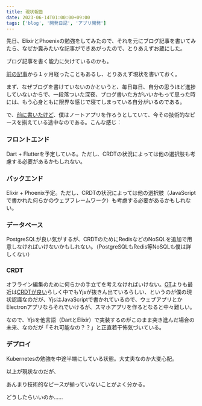 ```yaml
---
title: 現状報告
date: 2023-06-14T01:00:00+09:00
tags: ['blog', '開発日記', 'アプリ開発']
---
```

先日、ElixirとPhoenixの勉強をしてみたので、それを元にブログ記事を書いてみたら、なぜか糞みたいな記事ができあがったので、とりあえずお蔵にした。

ブログ記事を書く能力に欠けているのかも。

[前の記事](/2023/05/誰のために書くのかがあやふやだったので決めた/)から１ヶ月経ったこともあるし、とりあえず現状を書いておく。

まず、なぜブログを書けていないのかというと、毎日毎日、自分の思うほど進捗していないからで、一段落ついた深夜、ブログ書いた方がいいかもって思った時には、もう心身ともに限界な感じで寝てしまっている自分がいるのである。

で、[前に書いたけど](/2023/02/新しいプロジェクト/)、僕はノートアプリを作ろうとしていて、今その技術的なピースを揃えている途中なのである。こんな感じ：

### フロントエンド
Dart + Flutterを予定している。ただし、CRDTの状況によっては他の選択肢も考慮する必要があるかもしれない。

### バックエンド
Elixir + Phoenix予定。ただし、CRDTの状況によっては他の選択肢（JavaScriptで書かれた何らかのウェブフレームワーク）も考慮する必要があるかもしれない。

### データベース
PostgreSQLが良い気がするが、CRDTのためにRedisなどのNoSQLを追加で用意しなければいけないかもしれない。（PostgreSQLもRedis等NoSQLも僕は詳しくない）

### CRDT
オフライン編集のために何らかの手立てを考えなければいけない。[OT](https://ja.wikipedia.org/wiki/%E6%93%8D%E4%BD%9C%E5%A4%89%E6%8F%9B)よりも最近は[CRDTが良い](https://josephg.com/blog/crdts-are-the-future/)らしく中でもYjsが抜きん出ているらしい、というのが僕の現状認識なのだが、YjsはJavaScriptで書かれているので、ウェブアプリとかElectronアプリならそれでいけるが、スマホアプリを作るとなると中々難しい。

なので、Yjsを他言語（DartとElixir）で実装するのがこのまま突き進んだ場合の未来、なのだが「それ可能なの？？」と正直若干怖気づいている。

### デプロイ
Kubernetesの勉強を中途半端にしている状態。大丈夫なのか大変心配。

以上が現状なのだが、

あんまり技術的なピースが揃っていないことがよく分かる。

どうしたらいいのか……
